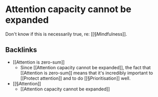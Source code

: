 # Attention capacity cannot be expanded
Don't know if this is necessarily true, re: [[§Mindfulness]].

## Backlinks
* [[Attention is zero-sum]]
	* Since [[Attention capacity cannot be expanded]], the fact that [[Attention is zero-sum]] means that it's incredibly important to [[Protect attention]] and to do [[§Prioritisation]] well.
* [[§Attention]]
	* [[Attention capacity cannot be expanded]] 

<!-- #p1 -->

<!-- {BearID:F3052B22-1C50-4E00-B9CE-AF650B9F83AE-11651-0000CB9D4ABC071E} -->
